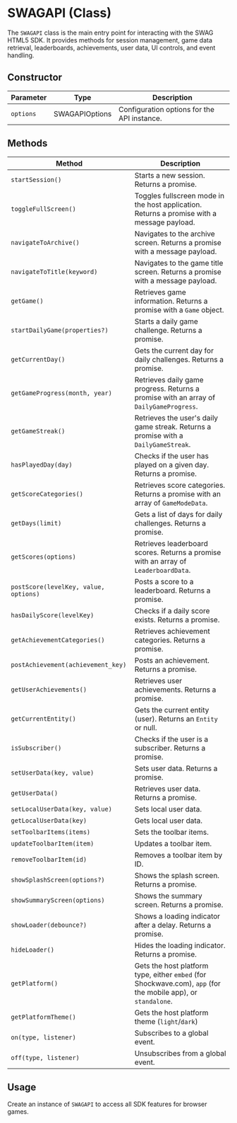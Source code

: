 # SWAGAPI (Class)

The `SWAGAPI` class is the main entry point for interacting with the SWAG HTML5 SDK. It provides methods for session management, game data retrieval, leaderboards, achievements, user data, UI controls, and event handling.

## Constructor

| Parameter         | Type           | Description                                 |
|-------------------|----------------|---------------------------------------------|
| `options`         | SWAGAPIOptions | Configuration options for the API instance. |

## Methods

| Method                          | Description                                                        |
|----------------------------------|--------------------------------------------------------------------|
| `startSession()`                 | Starts a new session. Returns a promise.                           |
| `toggleFullScreen()`             | Toggles fullscreen mode in the host application. Returns a promise with a message payload. |
| `navigateToArchive()`            | Navigates to the archive screen. Returns a promise with a message payload. |
| `navigateToTitle(keyword)`       | Navigates to the game title screen. Returns a promise with a message payload. |
| `getGame()`                      | Retrieves game information. Returns a promise with a `Game` object.|
| `startDailyGame(properties?)`| Starts a daily game challenge. Returns a promise.                 |
| `getCurrentDay()`                | Gets the current day for daily challenges. Returns a promise.      |
| `getGameProgress(month, year)`   | Retrieves daily game progress. Returns a promise with an array of `DailyGameProgress`. |
| `getGameStreak()`                | Retrieves the user's daily game streak. Returns a promise with a `DailyGameStreak`. |
| `hasPlayedDay(day)`              | Checks if the user has played on a given day. Returns a promise.   |
| `getScoreCategories()`           | Retrieves score categories. Returns a promise with an array of `GameModeData`. |
| `getDays(limit)`                 | Gets a list of days for daily challenges. Returns a promise.       |
| `getScores(options)`             | Retrieves leaderboard scores. Returns a promise with an array of `LeaderboardData`. |
| `postScore(levelKey, value, options)` | Posts a score to a leaderboard. Returns a promise.         |
| `hasDailyScore(levelKey)`        | Checks if a daily score exists. Returns a promise.                 |
| `getAchievementCategories()`     | Retrieves achievement categories. Returns a promise.               |
| `postAchievement(achievement_key)` | Posts an achievement. Returns a promise.                      |
| `getUserAchievements()`          | Retrieves user achievements. Returns a promise.                    |
| `getCurrentEntity()`             | Gets the current entity (user). Returns an `Entity` or null.       |
| `isSubscriber()`                 | Checks if the user is a subscriber. Returns a promise.             |
| `setUserData(key, value)`        | Sets user data. Returns a promise.                                 |
| `getUserData()`                  | Retrieves user data. Returns a promise.                            |
| `setLocalUserData(key, value)`   | Sets local user data.                                              |
| `getLocalUserData(key)`          | Gets local user data.                                              |
| `setToolbarItems(items)`         | Sets the toolbar items.                                            |
| `updateToolbarItem(item)`        | Updates a toolbar item.                                            |
| `removeToolbarItem(id)`          | Removes a toolbar item by ID.                                      |
| `showSplashScreen(options?)`     | Shows the splash screen. Returns a promise.                        |
| `showSummaryScreen(options)`     | Shows the summary screen. Returns a promise.                       |
| `showLoader(debounce?)`          | Shows a loading indicator after a delay. Returns a promise.                      |
| `hideLoader()`                   | Hides the loading indicator. Returns a promise.                    |
| `getPlatform()`                  | Gets the host platform type, either `embed` (for Shockwave.com), `app` (for the mobile app), or `standalone`.                          |
| `getPlatformTheme()`             | Gets the host platform theme (`light`/`dark`)            |
| `on(type, listener)`             | Subscribes to a global event.                                      |
| `off(type, listener)`            | Unsubscribes from a global event.                                  |

## Usage

Create an instance of `SWAGAPI` to access all SDK features for browser games.